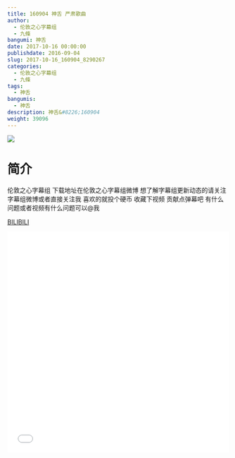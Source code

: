 ```yaml
---
title: 160904 神舌 严肃歌曲
author: 
  - 伦敦之心字幕组
  - 九條
bangumi: 神舌
date: 2017-10-16 00:00:00
publishdate: 2016-09-04
slug: 2017-10-16_160904_8290267
categories: 
  - 伦敦之心字幕组
  - 九條
tags: 
  - 神舌
bangumis: 
  - 神舌
description: 神舌&#8226;160904
weight: 39096
---
```


![](https://i.imgur.com/sXyvpGZ.jpg)

# 简介  
伦敦之心字幕组 下载地址在伦敦之心字幕组微博 想了解字幕组更新动态的请关注字幕组微博或者直接关注我 喜欢的就投个硬币 收藏下视频 贡献点弹幕吧
有什么问题或者视频有什么问题可以@我

  [BILIBILI](https://www.bilibili.com/video/av8290267/)


<div class="vcontainer">  <iframe class='video' src="//www.bilibili.com/html/html5player.html?cid=13639578&aid=8290267" width="100%" height="500" frameborder="0" allowfullscreen="allowfullscreen"></iframe></div>
